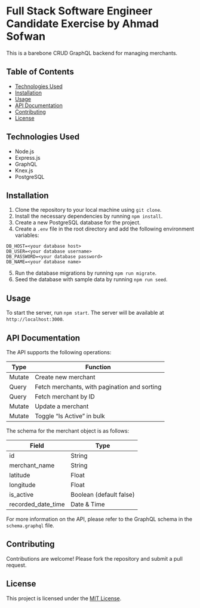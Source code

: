 # Full Stack Software Engineer Candidate Exercise by Ahmad Sofwan
This is a barebone CRUD GraphQL backend for managing merchants.

## Table of Contents

- [Technologies Used](#technologies-used)
- [Installation](#installation)
- [Usage](#usage)
- [API Documentation](#api-documentation)
- [Contributing](#contributing)
- [License](#license)

## Technologies Used

- Node.js
- Express.js
- GraphQL
- Knex.js
- PostgreSQL

## Installation

1. Clone the repository to your local machine using `git clone`.
2. Install the necessary dependencies by running `npm install`.
3. Create a new PostgreSQL database for the project.
4. Create a `.env` file in the root directory and add the following environment variables:
```
DB_HOST=<your database host>
DB_USER=<your database username>
DB_PASSWORD=<your database password>
DB_NAME=<your database name>
```

5. Run the database migrations by running `npm run migrate`.
6. Seed the database with sample data by running `npm run seed`.

## Usage

To start the server, run `npm start`. The server will be available at `http://localhost:3000`.

## API Documentation

The API supports the following operations:

| Type   | Function                                            |
|--------|-----------------------------------------------------|
| Mutate | Create new merchant                                 |
| Query  | Fetch merchants, with pagination and sorting        |
| Query  | Fetch merchant by ID                                |
| Mutate | Update a merchant                                   |
| Mutate | Toggle “Is Active” in bulk                          |

The schema for the merchant object is as follows:

| Field               | Type                    |
|---------------------|------------------------|
| id                  | String                  |
| merchant_name       | String                  |
| latitude            | Float                   |
| longitude           | Float                   |
| is_active           | Boolean (default false) |
| recorded_date_time  | Date & Time             |

For more information on the API, please refer to the GraphQL schema in the `schema.graphql` file.

## Contributing

Contributions are welcome! Please fork the repository and submit a pull request.

## License

This project is licensed under the [MIT License](https://opensource.org/licenses/MIT).
